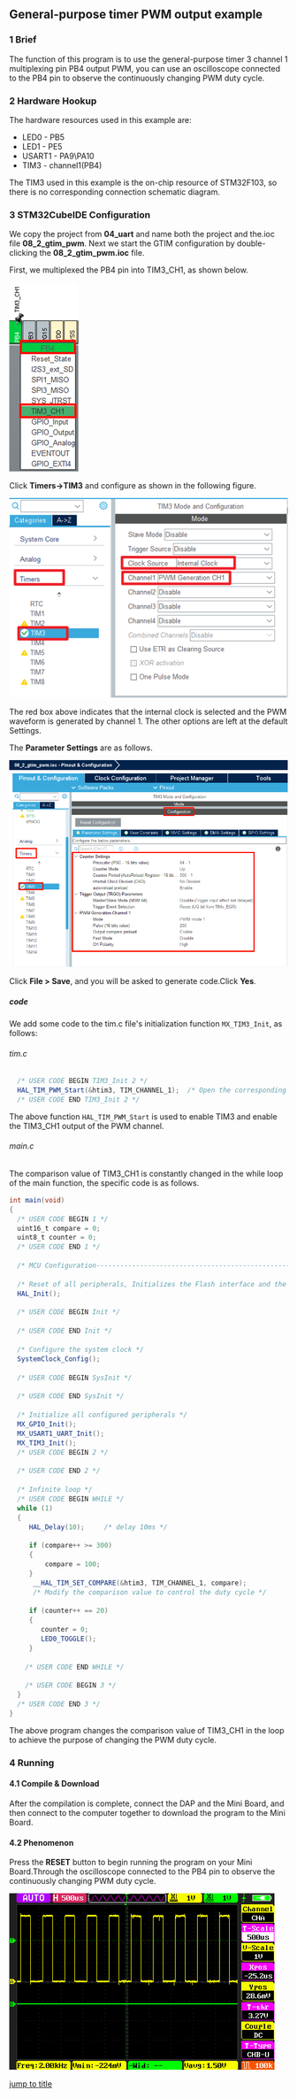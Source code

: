 ## General-purpose timer PWM output example<a name="brief"></a>

### 1 Brief
The function of this program is to use the  general-purpose timer 3 channel 1 multiplexing pin PB4 output PWM, you can use an oscilloscope connected to the PB4 pin to observe the continuously changing PWM duty cycle.
### 2 Hardware Hookup
The hardware resources used in this example are:
+ LED0 - PB5
+ LED1 - PE5
+ USART1 - PA9\PA10
+ TIM3 - channel1(PB4)

The TIM3 used in this example is the on-chip resource of STM32F103, so there is no corresponding connection schematic diagram.

### 3 STM32CubeIDE Configuration


We copy the project from **04_uart** and name both the project and the.ioc file **08_2_gtim_pwm**. Next we start the GTIM configuration by double-clicking the **08_2_gtim_pwm.ioc** file.

First, we multiplexed the PB4 pin into TIM3_CH1, as shown below.

<img src="../../1_docs/3_figures/08_2_gtim_pwm/01_pin.png">

Click **Timers->TIM3** and configure as shown in the following figure.

<img src="../../1_docs/3_figures/08_2_gtim_pwm/02_config.png">

The red box above indicates that the internal clock is selected and the PWM waveform is generated by channel 1. The other options are left at the default Settings.

The **Parameter Settings** are as follows.

<img src="../../1_docs/3_figures/08_2_gtim_pwm/03_parameter.png">

Click **File > Save**, and you will be asked to generate code.Click **Yes**.

##### code
We add some code to the tim.c file's initialization function ``MX_TIM3_Init``, as follows:
###### tim.c
```c#
  /* USER CODE BEGIN TIM3_Init 2 */
  HAL_TIM_PWM_Start(&htim3, TIM_CHANNEL_1);  /* Open the corresponding PWM channel */
  /* USER CODE END TIM3_Init 2 */
```
The above function ``HAL_TIM_PWM_Start`` is used to enable TIM3 and enable the TIM3_CH1 output of the PWM channel.

###### main.c
The comparison value of TIM3_CH1 is constantly changed in the while loop of the main function, the specific code is as follows.
```c#
int main(void)
{
  /* USER CODE BEGIN 1 */
  uint16_t compare = 0;
  uint8_t counter = 0;
  /* USER CODE END 1 */

  /* MCU Configuration--------------------------------------------------------*/

  /* Reset of all peripherals, Initializes the Flash interface and the Systick. */
  HAL_Init();

  /* USER CODE BEGIN Init */

  /* USER CODE END Init */

  /* Configure the system clock */
  SystemClock_Config();

  /* USER CODE BEGIN SysInit */

  /* USER CODE END SysInit */

  /* Initialize all configured peripherals */
  MX_GPIO_Init();
  MX_USART1_UART_Init();
  MX_TIM3_Init();
  /* USER CODE BEGIN 2 */

  /* USER CODE END 2 */

  /* Infinite loop */
  /* USER CODE BEGIN WHILE */
  while (1)
  {
     HAL_Delay(10);     /* delay 10ms */

     if (compare++ >= 300)
     {
         compare = 100;
     }
      __HAL_TIM_SET_COMPARE(&htim3, TIM_CHANNEL_1, compare);
      /* Modify the comparison value to control the duty cycle */

     if (counter++ == 20)
     {
        counter = 0;
        LED0_TOGGLE();
     }

    /* USER CODE END WHILE */

    /* USER CODE BEGIN 3 */
  } 
  /* USER CODE END 3 */
}
```
The above program changes the comparison value of TIM3_CH1 in the loop to achieve the purpose of changing the PWM duty cycle. 


### 4 Running
#### 4.1 Compile & Download
After the compilation is complete, connect the DAP and the Mini Board, and then connect to the computer together to download the program to the Mini Board.
#### 4.2 Phenomenon
Press the **RESET** button to begin running the program on your Mini Board.Through the oscilloscope connected to the PB4 pin to observe the continuously changing PWM duty cycle.

<img src="../../1_docs/3_figures/08_2_gtim_pwm/08_2.png">

[jump to title](#brief)

